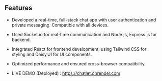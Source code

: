## Features

- Developed a real-time, full-stack chat app with user authentication and private messaging. Compatible with all devices.

- Used Socket.io for real-time communication and Node.js, Express.js for backend.

- Integrated React for frontend development, using Tailwind CSS for styling and Daisy UI for UI components.

- Optimized performance and ensured cross-browser compatibility.

- LIVE DEMO (Deployed) : https://chatlet.onrender.com


